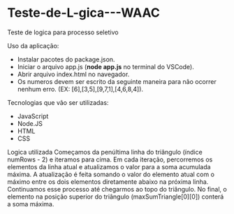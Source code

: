 # Teste-de-L-gica---WAAC
Teste de logica para processo seletivo

Uso da aplicação:
- Instalar pacotes do package.json.
- Iniciar o arquivo app.js (**node app.js** no terminal do VSCode).
- Abrir arquivo index.html no navegador.
- Os numeros devem ser escrito da seguinte maneira para não ocorrer nenhum erro. (EX: [6],[3,5],[9,7,1],[4,6,8,4]).

Tecnologias que vão ser utilizadas:
- JavaScript
- Node.JS
- HTML
- CSS

Logica utilizada
Começamos da penúltima linha do triângulo (índice numRows - 2) e iteramos para cima.
Em cada iteração, percorremos os elementos da linha atual e atualizamos o valor para a soma acumulada máxima.
A atualização é feita somando o valor do elemento atual com o máximo entre os dois elementos diretamente abaixo na próxima linha.
Continuamos esse processo até chegarmos ao topo do triângulo.
No final, o elemento na posição superior do triângulo (maxSumTriangle[0][0]) conterá a soma máxima.
